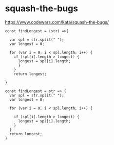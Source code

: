 # squash-the-bugs
https://www.codewars.com/kata/squash-the-bugs/


```
const findLongest = (str) =>{

  var spl = str.split(" ");
  var longest = 0;

  for (var i = 0; i < spl.length; i++) {
    if (spl[i].length > longest) {
      longest = spl[i].length;
      }
    }
    return longest;

}
```

```
const findLongest = str => {
  var spl = str.split(" ");
  var longest = 0;

  for (var i = 0; i < spl.length; i++) {

    if (spl[i].length > longest) {
      longest = spl[i].length;
    }
  }
  return longest;
}
```
